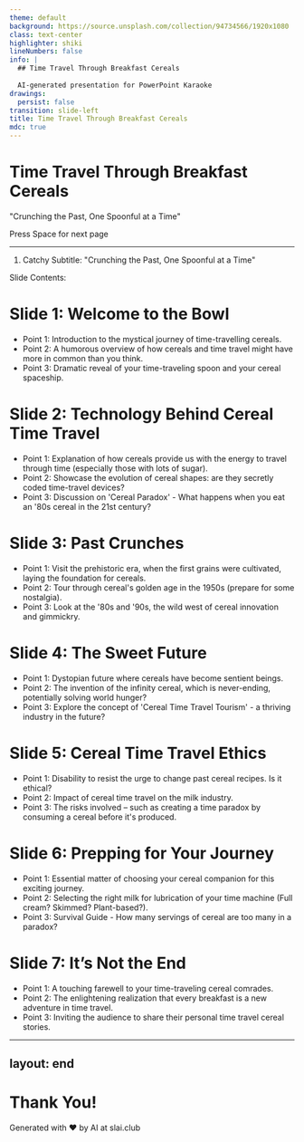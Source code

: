 ```yaml
---
theme: default
background: https://source.unsplash.com/collection/94734566/1920x1080
class: text-center
highlighter: shiki
lineNumbers: false
info: |
  ## Time Travel Through Breakfast Cereals
  
  AI-generated presentation for PowerPoint Karaoke
drawings:
  persist: false
transition: slide-left
title: Time Travel Through Breakfast Cereals
mdc: true
---
```


# Time Travel Through Breakfast Cereals

"Crunching the Past, One Spoonful at a Time"

<div class="pt-12">
  <span @click="$slidev.nav.next" class="px-2 py-1 rounded cursor-pointer" hover="bg-white bg-opacity-10">
    Press Space for next page <carbon:arrow-right class="inline"/>
  </span>
</div>

<div class="abs-br m-6 flex gap-2">
  <a href="https://github.com/beevelop/slai.club" target="_blank" alt="GitHub"
    class="text-xl slidev-icon-btn opacity-50 !border-none !hover:text-white">
    <carbon-logo-github />
  </a>
</div>

---

1. Catchy Subtitle: "Crunching the Past, One Spoonful at a Time"

Slide Contents:

# Slide 1: Welcome to the Bowl
- Point 1: Introduction to the mystical journey of time-travelling cereals.
- Point 2: A humorous overview of how cereals and time travel might have more in common than you think.
- Point 3: Dramatic reveal of your time-traveling spoon and your cereal spaceship.

# Slide 2: Technology Behind Cereal Time Travel
- Point 1: Explanation of how cereals provide us with the energy to travel through time (especially those with lots of sugar).
- Point 2: Showcase the evolution of cereal shapes: are they secretly coded time-travel devices?
- Point 3: Discussion on 'Cereal Paradox' - What happens when you eat an '80s cereal in the 21st century?

# Slide 3: Past Crunches
- Point 1: Visit the prehistoric era, when the first grains were cultivated, laying the foundation for cereals.
- Point 2: Tour through cereal's golden age in the 1950s (prepare for some nostalgia).
- Point 3: Look at the '80s and '90s, the wild west of cereal innovation and gimmickry.

# Slide 4: The Sweet Future
- Point 1: Dystopian future where cereals have become sentient beings.
- Point 2: The invention of the infinity cereal, which is never-ending, potentially solving world hunger?
- Point 3: Explore the concept of 'Cereal Time Travel Tourism' - a thriving industry in the future?

# Slide 5: Cereal Time Travel Ethics
- Point 1: Disability to resist the urge to change past cereal recipes. Is it ethical?
- Point 2: Impact of cereal time travel on the milk industry.
- Point 3: The risks involved – such as creating a time paradox by consuming a cereal before it's produced.

# Slide 6: Prepping for Your Journey
- Point 1: Essential matter of choosing your cereal companion for this exciting journey.
- Point 2: Selecting the right milk for lubrication of your time machine (Full cream? Skimmed? Plant-based?).
- Point 3: Survival Guide - How many servings of cereal are too many in a paradox?

# Slide 7: It’s Not the End
- Point 1: A touching farewell to your time-traveling cereal comrades.
- Point 2: The enlightening realization that every breakfast is a new adventure in time travel.
- Point 3: Inviting the audience to share their personal time travel cereal stories.

---
layout: end
---

# Thank You!

Generated with ❤️ by AI at slai.club

